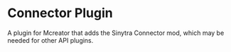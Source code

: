 # Connector Plugin
A plugin for Mcreator that adds the Sinytra Connector mod, which may be needed for other API plugins.
